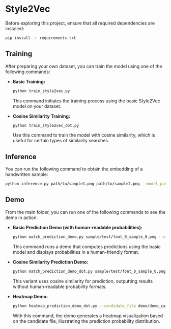 # Style2Vec

Before exploring this project, ensure that all required dependencies are installed:

```bash
pip install -r requirements.txt
```

## Training

After preparing your own dataset, you can train the model using one of the following commands:

- **Basic Training:**

  ```bash
  python train_style2vec.py
  ```

  This command initiates the training process using the basic Style2Vec model on your dataset.

- **Cosine Similarity Training:**

  ```bash
  python train_style2vec_dot.py
  ```

  Use this command to train the model with cosine similarity, which is useful for certain types of similarity searches.

## Inference

You can run the following command to obtain the embedding of a handwritten sample:

```bash
python inference.py path/to/sample1.png path/to/sample2.png --model_path path/to/model
```

## Demo

From the main folder, you can run one of the following commands to see the demo in action:

- **Basic Prediction Demo (with human-readable probabilities):**

  ```bash
  python match_prediction_demo.py sample/test/font_0_sample_0.png --candidate_file demo/demo_candidates.txt --visualize --output demo/demo.png --prob_format human
  ```

  This command runs a demo that computes predictions using the basic model and displays probabilities in a human-friendly format.

- **Cosine Similarity Prediction Demo:**

  ```bash
  python match_prediction_demo_dot.py sample/test/font_0_sample_0.png --candidate_file demo/demo_candidates.txt --visualize --output demo/demo.png --prob_format none
  ```

  This variant uses cosine similarity for prediction, outputting results without human-readable probability formats.

- **Heatmap Demo:**

  ```bash
  python heatmap_prediction_demo_dot.py --candidate_file demo/demo_candidates_heatmap.txt --output demo/demo_heatmap.png
  ```

  With this command, the demo generates a heatmap visualization based on the candidate file, illustrating the prediction probability distribution.
